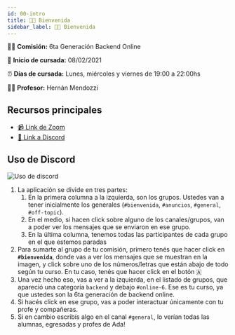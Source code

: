 ```yaml
---
id: 00-intro
title: 👩‍💻 Bienvenida
sidebar_label: 👩‍💻 Bienvenida
---
```


🙋‍♀️ **Comisión:** 6ta Generación Backend Online

📅 **Inicio de cursada:** 08/02/2021

⏰ **Días de cursada:** Lunes, miércoles y viernes de 19:00 a 22:00hs

👩‍🏫 **Profesor:** Hernán Mendozzi

## Recursos principales

<!-- - 📚 [Documentación](https://frontend.adaitw.org/) -->

- [📹 Link de Zoom](https://us02web.zoom.us/j/84435381151)
- [📡 Link a Discord](https://discord.gg/4RUM8bJ)

## Uso de Discord

![Uso de discord](/img/discord.png)

1. La aplicación se divide en tres partes:
   1. En la primera columna a la izquierda, son los grupos. Ustedes van a tener inicialmente los generales (`#bienvenida`, `#anuncios`, `#general`, `#off-topic`).
   2. En el medio, si hacen click sobre alguno de los canales/grupos, van a poder ver los mensajes que se enviaron en ese grupo.
   3. En la última columna, tenemos todas las participantes de cada grupo en el que estemos paradas
2. Para sumarte al grupo de tu comisión, primero tenés que hacer click en **`#bienvenida`**, donde vas a ver los mensajes que se muestran en la imagen, y click sobre uno de los números/letras que están abajo de todo según tu curso. En tu caso, tenés que hacer click en el botón 🇦
3. Una vez hecho eso, vas a ver a la izquierda, en el listado de grupos, que apareció una categoría `backend` y debajo `#online-6`. Ese es tu curso, ya que ustedes son la 6ta generación de backend online.
4. Si hacés click en ese grupo, vas a poder interactuar únicamente con tu profe y compañeras.
5. Si en cambio escribís algo en el canal `#general`, lo verían todas las alumnas, egresadas y profes de Ada!
